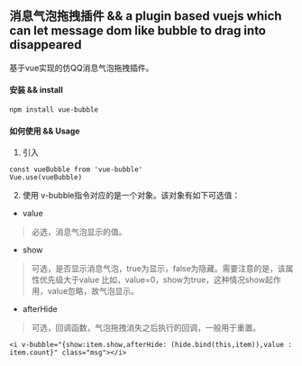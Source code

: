 ## 消息气泡拖拽插件 && a plugin based vuejs which can let message dom like bubble to drag into disappeared
基于vue实现的仿QQ消息气泡拖拽插件。
#### 安装 && install
```
npm install vue-bubble
```
#### 如何使用 && Usage
1. 引入
```
const vueBubble from 'vue-bubble'
Vue.use(vueBubble)
```
2. 使用
v-bubble指令对应的是一个对象。该对象有如下可选值：
* value
> 必选，消息气泡显示的值。

* show
> 可选，是否显示消息气泡，true为显示，false为隐藏。需要注意的是，该属性优先级大于value
比如，value=0，show为true，这种情况show起作用，value忽略，故气泡显示。

* afterHide
> 可选，回调函数，气泡拖拽消失之后执行的回调，一般用于重置。

```
<i v-bubble="{show:item.show,afterHide: (hide.bind(this,item)),value : item.count}" class="msg"></i>
```
